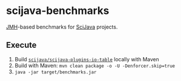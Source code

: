 # scijava-benchmarks

[JMH](http://openjdk.java.net/projects/code-tools/jmh/)-based benchmarks for [SciJava](https://github.com/scijava/) projects.

## Execute

1. Build [`scijava/scijava-plugins-io-table`](https://github.com/scijava/scijava-plugins-io-table) locally with Maven 
1. Build with Maven: `mvn clean package -o -U -Denforcer.skip=true`
2. `java -jar target/benchmarks.jar`
